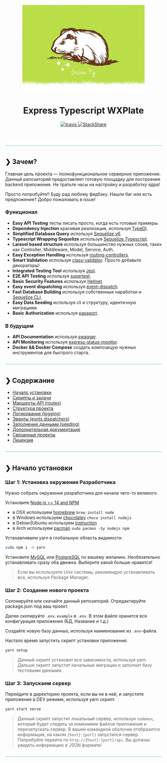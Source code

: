 <p align="center">
  <img src="./windx-logo.jpg" alt="windx-foobar" width="400" />
</p>

<h1 align="center">Express Typescript WXPlate</h1>

<p align="center">
  <a href="https://app.travis-ci.com/github/windx-foobar/express-typescript-wxplate">
    <img src="https://api.travis-ci.org/windx-foobar/express-typescript-wxplate.svg?branch=master" alt="travis" />
  </a>
  <a href="https://stackshare.io/windx-foobar/express-typescript-wxplate">
    <img src="https://img.shields.io/badge/tech-stack-0690fa.svg?style=flat" alt="StackShare" />
  </a>
</p>

<br />

![divider](./windx-divider.png)

## ❯ Зачем?

Главная цель проекта — полнофункциональное серверное приложение. Данный репозиторий предоставляет готовую площадку для
построения backend приложения. Не тратьте часы на настройку и разработку ядра!

Просто попробуйте!! Буду рад любому фидбэку. Нашли баг или есть предложение? Добро пожаловать в issue!

### Функционал

- **Easy API Testing** тесты писать просто, когда есть готовые примеры.
- **Dependency Injection** красивая реализация, используя [TypeDI](https://github.com/pleerock/typedi).
- **Simplified Database Query** используя [Sequelize v6](https://github.com/sequelize/sequelize/tree/v6.20.0).
- **Typescript Wrapping Sequelize**
  используя [Sequelize Typescript](https://github.com/RobinBuschmann/sequelize-typescript).
- **Laravel based structure** используя большинство нужных слоев, таких как Controller, Middleware, Model, Service,
  Auth.
- **Easy Exception Handling** используя [routing-controllers](https://github.com/pleerock/routing-controllers).
- **Smart Validation** используя [class-validator](https://github.com/pleerock/class-validator). Просто добавьте
  декораторы!
- **Integrated Testing Tool** используя [Jest](https://facebook.github.io/jest).
- **E2E API Testing** используя [supertest](https://github.com/visionmedia/supertest).
- **Basic Security Features** используя [Helmet](https://helmetjs.github.io/).
- **Easy event dispatching** используя [event-dispatch](https://github.com/pleerock/event-dispatch).
- **Fast Database Building** используя собственные наработки и [Sequelize CLI](https://github.com/sequelize/cli).
- **Easy Data Seeding** используя cli и структуру, идентичную миграциям.
- **Basic Authorization** используя [passport](https://github.com/jaredhanson/passport).

### В будущем

- **API Documentation** используя [swagger](http://swagger.io/).
- **API Monitoring** используя [express-status-monitor](https://github.com/RafalWilinski/express-status-monitor).
- **Docker && Docker Compose** создать композицую нужных инструментов для быстрого старта.

![divider](./windx-divider.png)

## ❯ Содержание

- [Начало установки](#-начало-установки)
- [Скрипты и задачи](#-scripts-and-tasks)
- [Маршруты API (routes)](#-api-routes)
- [Структура проекта](#-project-structure)
- [Логирование (logging)](#-logging)
- [Эвенты (evnts dispatchers)](#-event-dispatching)
- [Заполнение данными (seeding)](#-seeding)
- [Дополнительная документация](#-further-documentation)
- [Связанные проекты](#-related-projects)
- [Лицензия](#-license)

![divider](./windx-divider.png)

## ❯ Начало установки

### Шаг 1: Установка окружения Разработчика

Нужно собрать окружение разработчика для начала чего-то великого.

Установите [Node.js >= 14 and NPM](https://nodejs.org/en/download/)

- в OSX используем [homebrew](http://brew.sh) `brew install node`
- в Windows используем [chocolatey](https://chocolatey.org/) `choco install nodejs`
- в Debian|Ubuntu
  используем [instruction](https://github.com/nodesource/distributions/blob/master/README.md#installation-instructions)
- в Arch используем [pacman](https://wiki.archlinux.org/title/pacman) `sudo pacman -Sy nodejs npm`

Устанавливаем yarn в глобальную область видимости

```bash
sudo npm i -G yarn
```

Установите [MySQL](https://www.mysql.com/downloads/) или [PostgreSQL](https://www.postgresql.org/download/) по вашему
желанию. Необязательно устанавливать сразу оба движка. Выберите какой больше нравится!

> Если вы используете Unix системы, рекомендую устанавливать все, используя Package Manager.

### Шаг 2: Создание нового проекта

Склонируйте или скачайте данный репозиторий. Отредактируйте package.json под ваш проект.

Далее скопируйте `.env.example` в `.env`. В этом файле хранится вся конфигурация приложения (БД, Название и т.д.)

Создайте новую базу данных, используя наименование из `.env`-файла.

Настало время запустить скрипт установки приложения.

```bash
yarn setup
```

> Данный скрипт установит все зависимости, используя yarn. Дальше скрипт запустит начальные миграции и заполнит базу тестовыми данными.

### Шаг 3: Запускаем сервер

Перейдите в директорию проекта, если вы не в ней, и запустите приложение в DEV режиме, используя yarn скрипт.

```bash
yarn start serve
```

> Данный скрипт запустит локальный сервер, используя `nodemon`, который будет следить за измениями файлов приложения и перезапускать сервер.
> В вашей командной оболочке отобразится информация, на каком `{host}:{port}` запустился сервер.
> Попробуйте перейти по `http://{host}:{port}/api`. Вы должны увидеть информацию в JSON формате!

![divider](./windx-divider.png)
